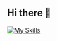 ## Hi there 👋

[![My Skills](https://skillicons.dev/icons?i=bootstrap,html,css,js,postgres,vscode,django,raspberrypi,py,figma,git,github,godot,&perline=6)](https://skillicons.dev)


